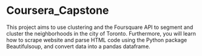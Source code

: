# Coursera_Capstone
This project aims to use clustering and the Foursquare API to segment and cluster the neighborhoods in the city of Toronto. Furthermore, you will learn how to scrape website and parse HTML code using the Python package Beautifulsoup, and convert data into a pandas dataframe.
